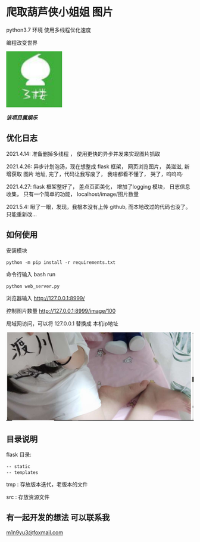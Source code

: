 # 爬取葫芦侠小姐姐 图片

python3.7 环境
使用多线程优化速度

编程改变世界

![葫芦侠三楼](./src/葫芦侠三楼.jpg)

***该项目属娱乐***

## 优化日志
2021.4.14:  准备删掉多线程 ， 使用更快的异步并发来实现图片抓取


2021.4.26:  异步计划泡汤，现在想整成 flask 框架， 网页浏览图片， 美滋滋, 新增获取 图片 地址,
    完了，代码让我写废了， 我啥都看不懂了， 哭了，呜呜呜·


2021.4.27:   flask 框架整好了， 差点页面美化， 增加了logging 模块， 日志信息收集， 只有一个简单的功能， localhost/image/图片数量 

2021.5.4:   瞅了一眼，发现，我根本没有上传 github, 而本地改过的代码也没了。 只能重新改...


## 如何使用
安装模块
```shell
python -m pip install -r requirements.txt
```

命令行输入
bash run
```shell
python web_server.py
```

浏览器输入 
http://127.0.0.1:8999/

控制图片数量
http://127.0.0.1:8999/image/100

局域网访问，可以将 127.0.0.1 替换成 本机ip地址

[comment]: <> (![test]&#40;&#41;)

![Alt text](./src/img/test.jpg)


## 目录说明

flask 目录:
    
    -- static
    -- templates

tmp :   存放版本迭代，老版本的文件

src :   存放资源文件




## 有一起开发的想法 可以联系我
m1n9yu3@foxmail.com
